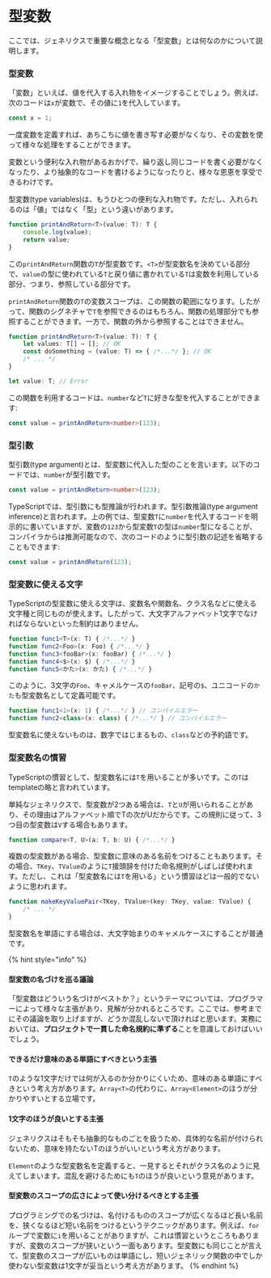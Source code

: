 # 型変数

ここでは、ジェネリクスで重要な概念となる「型変数」とは何なのかについて説明します。

### **型変数**

「変数」といえば、値を代入する入れ物をイメージすることでしょう。例えば、次のコードは`x`が変数で、その値に`1`を代入しています。

```typescript
const x = 1;
```

一度変数を定義すれば、あちこちに値を書き写す必要がなくなり、その変数を使って様々な処理をすることができます。

変数という便利な入れ物があるおかげで、繰り返し同じコードを書く必要がなくなったり、より抽象的なコードを書けるようになったりと、様々な恩恵を享受できるわけです。

型変数\(type variables\)は、もうひとつの便利な入れ物です。ただし、入れられるのは「値」ではなく「型」という違いがあります。

```typescript
function printAndReturn<T>(value: T): T {
    console.log(value);
    return value;
}
```

この`printAndReturn`関数の`T`が型変数です。`<T>`が型変数名を決めている部分で、`value`の型に使われている`T`と戻り値に書かれている`T`は変数を利用している部分、つまり、参照している部分です。

`printAndReturn`関数の`T`の変数スコープは、この関数の範囲になります。したがって、関数のシグネチャで`T`を参照できるのはもちろん、関数の処理部分でも参照することができます。一方で、関数の外から参照することはできません。

```typescript
function printAndReturn<T>(value: T): T {
    let values: T[] = []; // OK
    const doSomething = (value: T) => { /*...*/ }; // OK
    /* ... */
}

let value: T; // Error
```

この関数を利用するコードは、`number`など`T`に好きな型を代入することができます:

```typescript
const value = printAndReturn<number>(123);
```

### 型引数

型引数\(type argument\)とは、型変数に代入した型のことを言います。以下のコードでは、`number`が型引数です。

```typescript
const value = printAndReturn<number>(123);
```

TypeScriptでは、型引数にも型推論が行われます。型引数推論\(type argument inference\)と言われます。上の例では、型変数`T`に`number`を代入するコードを明示的に書いていますが、変数の`123`から型変数`T`の型は`number`型になることが、コンパイラからは推測可能なので、次のコードのように型引数の記述を省略することもできます:

```typescript
const value = printAndReturn(123);
```

### **型変数に使える文字**

TypeScriptの型変数に使える文字は、変数名や関数名、クラス名などに使える文字種と同じものが使えます。したがって、大文字アルファベット1文字でなければならないといった制約はありません。

```typescript
function func1<T>(x: T) { /*...*/ }
function func2<Foo>(x: Foo) { /*...*/ }
function func3<fooBar>(x: fooBar) { /*...*/ }
function func4<$>(x: $) { /*...*/ }
function func5<かた>(x: かた) { /*...*/ }
```

このように、3文字の`Foo`、キャメルケースの`fooBar`、記号の`$`、ユニコードの`かた`も型変数名として定義可能です。

```typescript
function func1<1>(x: 1) { /*...*/ } // コンパイルエラー
function func2<class>(x: class) { /*...*/ } // コンパイルエラー
```

型変数名に使えないものは、数字ではじまるもの、`class`などの予約語です。

### **型変数名の慣習**

TypeScriptの慣習として、型変数名には`T`を用いることが多いです。この`T`はtemplateの略と言われています。

単純なジェネリクスで、型変数が2つある場合は、`T`と`U`が用いられることがあり、その理由はアルファベット順でTの次がUだからです。この規則に従って、3つ目の型変数は`V`する場合もあります。

```typescript
function compare<T, U>(a: T, b: U) { /*...*/ }
```

複数の型変数がある場合、型変数に意味のある名前をつけることもあります。その場合、`TKey`、`TValue`のように`T`接頭辞を付けた命名規則がしばしば使われます。ただし、これは「型変数名には`T`を用いる」という慣習ほどは一般的でないように思われます。

```typescript
function makeKeyValuePair<TKey, TValue>(key: TKey, value: TValue) {
    /* ... */
}
```

型変数名を単語にする場合は、大文字始まりのキャメルケースにすることが普通です。

{% hint style="info" %}
#### 型変数の名づけを巡る議論

「型変数はどういう名づけがベストか？」というテーマについては、プログラマーによって様々な主張があり、見解が分かれるところです。ここでは、参考までにその議論を取り上げますが、どうか混乱しないで頂ければと思います。実務においては、**プロジェクトで一貫した命名規約に準ずる**ことを意識しておけばいいでしょう。

#### できるだけ意味のある単語にすべきという主張

`T`のような1文字だけでは何が入るのか分かりにくいため、意味のある単語にすべきという考え方があります。`Array<T>`の代わりに、`Array<Element>`のほうが分かりやすいとする立場です。

#### 1文字のほうが良いとする主張

ジェネリクスはそもそも抽象的なものごとを扱うため、具体的な名前が付けられないため、意味を持たないTのほうがいいという考え方があります。

`Element`のような型変数名を定義すると、一見するとそれがクラス名のように見えてしまいます。混乱を避けるためにも`T`のほうが良いという意見があります。

#### 型変数のスコープの広さによって使い分けるべきとする主張

プログラミングでの名づけは、名付けるもののスコープが広くなるほど長い名前を、狭くなるほど短い名前をつけるというテクニックがあります。例えば、`for`ループで変数に`i`を用いることがありますが、これは慣習というところもありますが、変数のスコープが狭いという一面もあります。型変数にも同じことが言えて、型変数のスコープが広いものは単語にし、短いジェネリック関数の中でしか使わない型変数は1文字が妥当という考え方があります。
{% endhint %}

